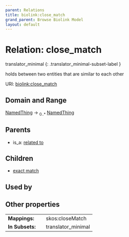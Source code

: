 ```yaml
---
parent: Relations
title: biolink:close_match
grand_parent: Browse Biolink Model
layout: default
---
```


# Relation: close_match

translator_minimal
{: .translator_minimal-subset-label }


holds between two entities that are similar to each other

URI: [biolink:close_match](https://w3id.org/biolink/vocab/close_match)

## Domain and Range

[NamedThing](NamedThing.md) ->  <sub>0..*</sub> [NamedThing](NamedThing.md)

## Parents

 *  is_a: [related to](related_to.md)

## Children

 *  [exact match](exact_match.md)

## Used by


## Other properties

|  |  |  |
| --- | --- | --- |
| **Mappings:** | | skos:closeMatch |
| **In Subsets:** | | translator_minimal |

